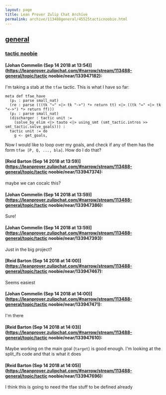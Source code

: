 ```yaml
---
layout: page
title: Lean Prover Zulip Chat Archive 
permalink: archive/113488general/45525tacticnoobie.html
---
```


## [general](index.html)
### [tactic noobie](45525tacticnoobie.html)

#### [Johan Commelin (Sep 14 2018 at 13:54)](https://leanprover.zulipchat.com/#narrow/stream/113488-general/topic/tactic noobie/near/133947182):
I'm taking a stab at the `tfae` tactic. This is what I have so far:
```lean
meta def tfae_have
  (p₁ : parse small_nat)
  (re : parse (((tk "→" <|> tk "->") *> return tt) <|> ((tk "↔" <|> tk "<->") *> return ff)))
  (p₂ : parse small_nat)
  (discharger : tactic unit :=
    (solve_by_elim <|> tauto <|> using_smt (smt_tactic.intros >> smt_tactic.solve_goals))) :
  tactic unit := do
    g <- get_goals,
```
Now I would like to loop over my goals, and check if any of them has the form `tfae [P, Q, ..., bla]`. How do I do that?

#### [Reid Barton (Sep 14 2018 at 13:59)](https://leanprover.zulipchat.com/#narrow/stream/113488-general/topic/tactic noobie/near/133947374):
maybe we can cocalc this?

#### [Johan Commelin (Sep 14 2018 at 13:59)](https://leanprover.zulipchat.com/#narrow/stream/113488-general/topic/tactic noobie/near/133947386):
Sure!

#### [Johan Commelin (Sep 14 2018 at 13:59)](https://leanprover.zulipchat.com/#narrow/stream/113488-general/topic/tactic noobie/near/133947393):
Just in the big project?

#### [Reid Barton (Sep 14 2018 at 14:00)](https://leanprover.zulipchat.com/#narrow/stream/113488-general/topic/tactic noobie/near/133947467):
Seems easiest

#### [Johan Commelin (Sep 14 2018 at 14:00)](https://leanprover.zulipchat.com/#narrow/stream/113488-general/topic/tactic noobie/near/133947471):
I'm there

#### [Reid Barton (Sep 14 2018 at 14:03)](https://leanprover.zulipchat.com/#narrow/stream/113488-general/topic/tactic noobie/near/133947610):
Maybe working on the main goal (`target`) is good enough. I'm looking at the split_ifs code and that is what it does

#### [Reid Barton (Sep 14 2018 at 14:05)](https://leanprover.zulipchat.com/#narrow/stream/113488-general/topic/tactic noobie/near/133947696):
I think this is going to need the tfae stuff to be defined already

